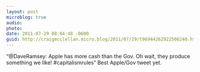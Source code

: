 ```yaml
---
layout: post
microblog: true
audio: 
photo: 
date: 2011-07-29 08:04:48 -0600
guid: http://craigmcclellan.micro.blog/2011/07/29/t96944262922506240.html
---
```

“@DaveRamsey: Apple has more cash than the Gov. Oh wait, they produce something we like! #capitalismrules” Best Apple/Gov tweet yet.
